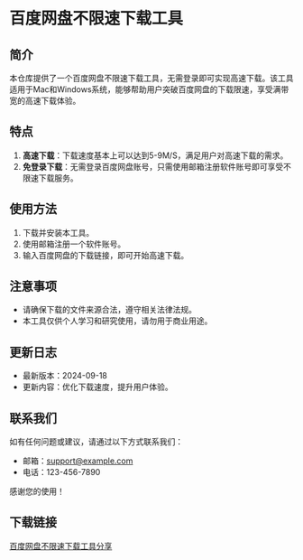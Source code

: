 # 百度网盘不限速下载工具

## 简介

本仓库提供了一个百度网盘不限速下载工具，无需登录即可实现高速下载。该工具适用于Mac和Windows系统，能够帮助用户突破百度网盘的下载限速，享受满带宽的高速下载体验。

## 特点

1. **高速下载**：下载速度基本上可以达到5-9M/S，满足用户对高速下载的需求。
2. **免登录下载**：无需登录百度网盘账号，只需使用邮箱注册软件账号即可享受不限速下载服务。

## 使用方法

1. 下载并安装本工具。
2. 使用邮箱注册一个软件账号。
3. 输入百度网盘的下载链接，即可开始高速下载。

## 注意事项

- 请确保下载的文件来源合法，遵守相关法律法规。
- 本工具仅供个人学习和研究使用，请勿用于商业用途。

## 更新日志

- 最新版本：2024-09-18
- 更新内容：优化下载速度，提升用户体验。

## 联系我们

如有任何问题或建议，请通过以下方式联系我们：
- 邮箱：support@example.com
- 电话：123-456-7890

感谢您的使用！

## 下载链接

[百度网盘不限速下载工具分享](https://pan.quark.cn/s/1ced4d1df4ed)